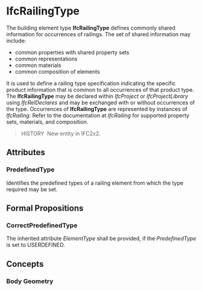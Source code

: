 # IfcRailingType

The building element type **IfcRailingType** defines commonly shared information for occurrences of railings. The set of shared information may include:

* common properties with shared property sets
* common representations
* common materials
* common composition of elements

It is used to define a railing type specification indicating the specific product information that is common to all occurrences of that product type. The **IfcRailingType** may be declared within _IfcProject_ or _IfcProjectLibrary_ using _IfcRelDeclares_ and may be exchanged with or without occurrences of the type. Occurrences of **IfcRailingType** are represented by instances of _IfcRailing_. Refer to the documentation at _IfcRailing_ for supported property sets, materials, and composition.

> HISTORY&nbsp; New entity in IFC2x2.

## Attributes

### PredefinedType
Identifies the predefined types of a railing element from which the type required may be set.

## Formal Propositions

### CorrectPredefinedType
The inherited attribute _ElementType_ shall be provided, if the _PredefinedType_ is set to USERDEFINED.

## Concepts

### Body Geometry


